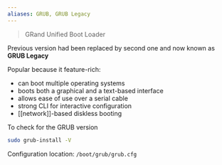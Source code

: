 ```yaml
---
aliases: GRUB, GRUB Legacy
---
```


> GRand Unified Boot Loader

Previous version had been replaced by second one and now known as **GRUB Legacy**

Popular because it feature-rich:
- can boot multiple operating systems
- boots both a graphical and a text-based interface
- allows ease of use over a serial cable
- strong CLI for interactive configuration
- [[network]]-based diskless booting

To check for the GRUB version
```bash
sudo grub-install -V
```

Configuration location: `/boot/grub/grub.cfg`
